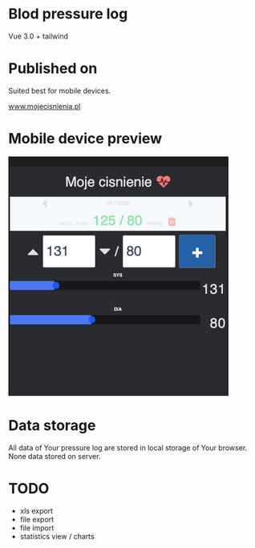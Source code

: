 # Blod pressure log

Vue 3.0 + tailwind

# Published on

Suited best for mobile devices.

www.mojecisnienia.pl

# Mobile device preview

![alt text](phone-preview.png)

# Data storage

All data of Your pressure log are stored in local storage of Your browser. None data stored on server.

# TODO

- xls export
- file export
- file import
- statistics view / charts

